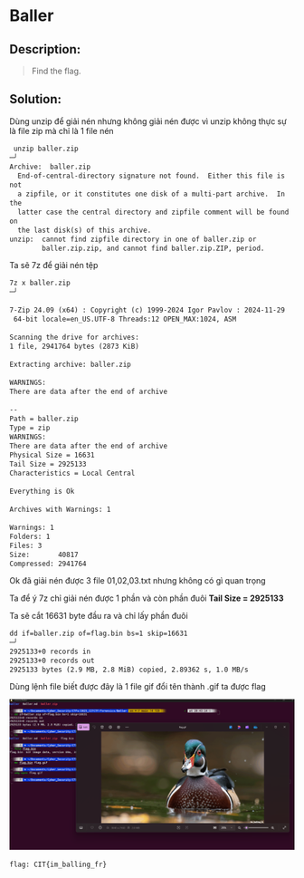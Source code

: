 # Baller

## Description:

> Find the flag.

## Solution:

Dùng unzip để giải nén nhưng không giải nén được vì unzip không thực sự là file zip mà chỉ là 1 file nén

```
 unzip baller.zip                                                                                                           ─╯
Archive:  baller.zip
  End-of-central-directory signature not found.  Either this file is not
  a zipfile, or it constitutes one disk of a multi-part archive.  In the
  latter case the central directory and zipfile comment will be found on
  the last disk(s) of this archive.
unzip:  cannot find zipfile directory in one of baller.zip or
        baller.zip.zip, and cannot find baller.zip.ZIP, period.
```

Ta sẽ 7z để giải nén tệp

```
7z x baller.zip                                                                                                            ─╯

7-Zip 24.09 (x64) : Copyright (c) 1999-2024 Igor Pavlov : 2024-11-29
 64-bit locale=en_US.UTF-8 Threads:12 OPEN_MAX:1024, ASM

Scanning the drive for archives:
1 file, 2941764 bytes (2873 KiB)

Extracting archive: baller.zip

WARNINGS:
There are data after the end of archive

--
Path = baller.zip
Type = zip
WARNINGS:
There are data after the end of archive
Physical Size = 16631
Tail Size = 2925133
Characteristics = Local Central

Everything is Ok

Archives with Warnings: 1

Warnings: 1
Folders: 1
Files: 3
Size:       40817
Compressed: 2941764

```

Ok đã giải nén được 3 file 01,02,03.txt nhưng không có gì quan trọng

Ta để ý 7z chỉ giải nén được 1 phần và còn phần đuôi **Tail Size = 2925133**

Ta sẽ cắt 16631 byte đầu ra và chỉ lấy phần đuôi

```
dd if=baller.zip of=flag.bin bs=1 skip=16631                                                                               ─╯
2925133+0 records in
2925133+0 records out
2925133 bytes (2.9 MB, 2.8 MiB) copied, 2.89362 s, 1.0 MB/s
```

Dùng lệnh file biết được đây là 1 file gif đổi tên thành .gif ta được flag

![alt text](image.png)

```
flag: CIT{im_balling_fr}
```
